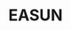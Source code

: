---
title: EASUN
description: Easun's little corner of the internet.
layout: homepage2.hbs
adobeApps:
  - name: Acrobat
    abbreviation: ACR
  - name: After Effects
    abbreviation: AE
  - name: Animate
    abbreviation: AN
  - name: Audition
    abbreviation: AU
  - name: Dreamweaver
    abbreviation: DW
  - name: InDesign
    abbreviation: ID
  - name: Illustrator
    abbreviation: AI
  - name: Lightroom
    abbreviation: LR
  - name: Photoshop
    abbreviation: PS
  - name: Premiere
    abbreviation: PR
  - name: Substance
    abbreviation: SU
  - name: Other
    abbreviation: OTHER
pricingOptions:
  - name: Free
  - name: Paid
  - name: FOSS
---
